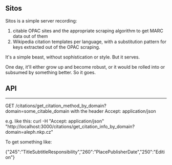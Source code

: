 Sitos
--------

Sitos is a simple server recording:
1. citable OPAC sites and the appropriate scraping algorithm to get MARC data out of them
2. Wikipedia citation templates per language, with a substitution pattern for keys extracted out of the OPAC scraping.

It's a simple beast, without sophistication or style.  But it serves.

One day, it'll either grow up and become robust, or it would be rolled into or subsumed by something better.  So it goes.

API
-----
-----

GET /citations/get_citation_method_by_domain?domain=some_citable_domain
with the header Accept: application/json

e.g. like this:
curl -H "Accept: application/json" "http://localhost:3000/citations/get_citation_info_by_domain?domain=aleph.nkp.cz"

To get something like:

{"245":"TitleSubtitleResponsibility","260":"PlacePublisherDate","250":"Edition"}

